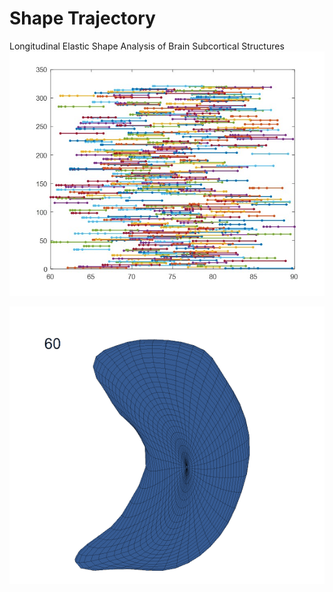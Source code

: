 # Shape Trajectory

Longitudinal Elastic Shape Analysis of Brain Subcortical Structures
![image](/Figures/Picture1.jpg)

![image](/Figures/hipp_AD_mean.gif)

